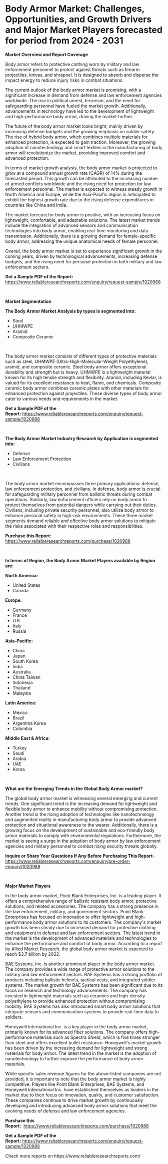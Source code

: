 <p><h1>Body Armor Market: Challenges, Opportunities, and Growth Drivers and Major Market Players forecasted for period from 2024 - 2031</h1></p><p><strong>Market Overview and Report Coverage</strong></p>
<p><p>Body armor refers to protective clothing worn by military and law enforcement personnel to protect against threats such as firearm projectiles, knives, and shrapnel. It is designed to absorb and disperse the impact energy to reduce injury risks in combat situations. </p><p>The current outlook of the body armor market is promising, with a significant increase in demand from defense and law enforcement agencies worldwide. The rise in political unrest, terrorism, and the need for safeguarding personnel have fueled the market growth. Additionally, advancements in technology have led to the development of lightweight and high-performance body armor, driving the market further.</p><p>The future of the body armor market looks bright, mainly driven by increasing defense budgets and the growing emphasis on soldier safety. The rise of hybrid body armor, which combines multiple materials for enhanced protection, is expected to gain traction. Moreover, the growing adoption of nanotechnology and smart textiles in the manufacturing of body armor will revolutionize the market, providing improved comfort and advanced protection.</p><p>In terms of market growth analysis, the body armor market is projected to grow at a compound annual growth rate (CAGR) of 14% during the forecasted period. This growth can be attributed to the increasing number of armed conflicts worldwide and the rising need for protection for law enforcement personnel. The market is expected to witness steady growth in North America and Europe, while the Asia-Pacific region is anticipated to exhibit the highest growth rate due to the rising defense expenditures in countries like China and India.</p><p>The market forecast for body armor is positive, with an increasing focus on lightweight, comfortable, and adaptable solutions. The latest market trends include the integration of advanced sensors and communication technologies into body armor, enabling real-time monitoring and data transmission. Additionally, there is a growing demand for female-specific body armor, addressing the unique anatomical needs of female personnel.</p><p>Overall, the body armor market is set to experience significant growth in the coming years, driven by technological advancements, increasing defense budgets, and the rising need for personal protection in both military and law enforcement sectors.</p></p>
<p><strong>Get a Sample PDF of the Report:</strong> <a href="https://www.reliableresearchreports.com/enquiry/request-sample/1020988">https://www.reliableresearchreports.com/enquiry/request-sample/1020988</a></p>
<p>&nbsp;</p>
<p><strong>Market Segmentation</strong></p>
<p><strong>The Body Armor Market Analysis by types is segmented into:</strong></p>
<p><ul><li>Steel</li><li>UHMWPE</li><li>Aramid</li><li>Composite Ceramic</li></ul></p>
<p>&nbsp;</p>
<p><p>The body armor market consists of different types of protective materials such as steel, UHMWPE (Ultra-High-Molecular-Weight Polyethylene), aramid, and composite ceramic. Steel body armor offers exceptional durability and strength but is heavy. UHMWPE is a lightweight material known for its high tensile strength and flexibility. Aramid, including Kevlar, is valued for its excellent resistance to heat, flame, and chemicals. Composite ceramic body armor combines ceramic plates with other materials for enhanced protection against projectiles. These diverse types of body armor cater to various needs and requirements in the market.</p></p>
<p><strong>Get a Sample PDF of the Report:</strong>&nbsp;<a href="https://www.reliableresearchreports.com/enquiry/request-sample/1020988">https://www.reliableresearchreports.com/enquiry/request-sample/1020988</a></p>
<p>&nbsp;</p>
<p><strong>The Body Armor Market Industry Research by Application is segmented into:</strong></p>
<p><ul><li>Defense</li><li>Law Enforcement Protection</li><li>Civilians</li></ul></p>
<p>&nbsp;</p>
<p><p>The body armor market encompasses three primary applications: defense, law enforcement protection, and civilians. In defense, body armor is crucial for safeguarding military personnel from ballistic threats during combat operations. Similarly, law enforcement officers rely on body armor to protect themselves from potential dangers while carrying out their duties. Civilians, including private security personnel, also utilize body armor to enhance personal safety in high-risk environments. These three market segments demand reliable and effective body armor solutions to mitigate the risks associated with their respective roles and responsibilities.</p></p>
<p><strong>Purchase this Report:</strong>&nbsp; <a href="https://www.reliableresearchreports.com/purchase/1020988">https://www.reliableresearchreports.com/purchase/1020988</a></p>
<p>&nbsp;</p>
<p><strong>In terms of Region, the Body Armor Market Players available by Region are:</strong></p>
<p>
    <p> <strong> North America: </strong>
        <ul>
            <li>United States</li>
            <li>Canada</li>
        </ul>
        </p> 
    <p> <strong> Europe: </strong>
        <ul>
            <li>Germany</li>
            <li>France</li>
            <li>U.K.</li>
            <li>Italy</li>
            <li>Russia</li>
        </ul>
        </p> 
    <p> <strong> Asia-Pacific: </strong>
        <ul>
            <li>China</li>
            <li>Japan</li>
            <li>South Korea</li>
            <li>India</li>
            <li>Australia</li>
            <li>China Taiwan</li>
            <li>Indonesia</li>
            <li>Thailand</li>
            <li>Malaysia</li>
        </ul>
        </p> 
    <p> <strong> Latin America: </strong>
        <ul>
            <li>Mexico</li>
            <li>Brazil</li>
            <li>Argentina Korea</li>
            <li>Colombia</li>
        </ul>
        </p> 
    <p> <strong> Middle East & Africa: </strong>
        <ul>
            <li>Turkey</li>
            <li>Saudi</li>
            <li>Arabia</li>
            <li>UAE</li>
            <li>Korea</li>
        </ul>
    </p>
    </p>
<p>&nbsp;</p>
<p><strong>What are the Emerging Trends in the Global Body Armor market?</strong></p>
<p><p>The global body armor market is witnessing several emerging and current trends. One significant trend is the increasing demand for lightweight and flexible body armor to enhance mobility without compromising protection. Another trend is the rising adoption of technologies like nanotechnology and augmented reality in manufacturing body armor to provide advanced protection and situational awareness to the wearer. Additionally, there is a growing focus on the development of sustainable and eco-friendly body armor materials to comply with environmental regulations. Furthermore, the market is seeing a surge in the adoption of body armor by law enforcement agencies and military personnel to combat rising security threats globally.</p></p>
<p><strong>Inquire or Share Your Questions If Any Before Purchasing This Report</strong>- <a href="https://www.reliableresearchreports.com/enquiry/pre-order-enquiry/1020988">https://www.reliableresearchreports.com/enquiry/pre-order-enquiry/1020988</a></p>
<p>&nbsp;</p>
<p><strong>Major Market Players</strong></p>
<p><p>In the body armor market, Point Blank Enterprises, Inc. is a leading player. It offers a comprehensive range of ballistic resistant body armor, protective solutions, and related accessories. The company has a strong presence in the law enforcement, military, and government sectors. Point Blank Enterprises has focused on innovation to offer lightweight and high-performance body armor solutions to its customers. The company's market growth has been steady due to increased demand for protective clothing and equipment in defense and law enforcement sectors. The latest trend in the market is the development of advanced materials and technologies to enhance the performance and comfort of body armor. According to a report by Allied Market Research, the global body armor market is expected to reach $3.7 billion by 2022.</p><p>BAE Systems, Inc. is another prominent player in the body armor market. The company provides a wide range of protective armor solutions to the military and law enforcement sectors. BAE Systems has a strong portfolio of products including ballistic helmets, tactical vests, and integrated soldier systems. The market growth for BAE Systems has been significant due to its focus on research and technology advancements. The company has invested in lightweight materials such as ceramics and high-density polyethylene to provide enhanced protection without compromising mobility. BAE Systems has also introduced smart body armor solutions that integrate sensors and communication systems to provide real-time data to soldiers.</p><p>Honeywell International Inc. is a key player in the body armor market, primarily known for its advanced fiber solutions. The company offers high-performance materials such as Spectra Shield, which is five times stronger than steel and offers excellent bullet resistance. Honeywell's market growth has been driven by the increasing demand for lightweight and strong materials for body armor. The latest trend in the market is the adoption of nanotechnology to further improve the performance of body armor materials.</p><p>While specific sales revenue figures for the above-listed companies are not provided, it is important to note that the body armor market is highly competitive. Players like Point Blank Enterprises, BAE Systems, and Honeywell International Inc. have established themselves as leaders in the market due to their focus on innovation, quality, and customer satisfaction. These companies continue to drive market growth by continuously developing and introducing advanced body armor solutions that meet the evolving needs of defense and law enforcement agencies.</p></p>
<p><strong>Purchase this Report:</strong>&nbsp;&nbsp;<a href="https://www.reliableresearchreports.com/purchase/1020988">https://www.reliableresearchreports.com/purchase/1020988</a></p>
<p></p>
<p><strong>Get a Sample PDF of the Report:</strong>&nbsp;<a href="https://www.reliableresearchreports.com/enquiry/request-sample/1020988">https://www.reliableresearchreports.com/enquiry/request-sample/1020988</a></p>
<p>Check more reports on https://www.reliableresearchreports.com/</p>